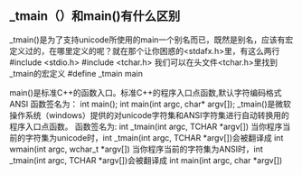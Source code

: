 ## _tmain（）和main()有什么区别

\_tmain()是为了支持unicode所使用的main一个别名而已，既然是别名，应该有宏定义过的，在哪里定义的呢？就在那个让你困惑的<stdafx.h>里，有这么两行
#include <stdio.h>
#include <tchar.h>
我们可以在头文件<tchar.h>里找到_tmain的宏定义
#define _tmain main

main()是标准C++的函数入口。标准C++的程序入口点函数,默认字符编码格式ANSI
函数签名为：
int main();
int main(int argc, char* argv[]);
_tmain()是微软操作系统（windows）提供的对unicode字符集和ANSI字符集进行自动转换用的程序入口点函数。
函数签名为:
int _tmain(int argc, TCHAR *argv[])
当你程序当前的字符集为unicode时，int _tmain(int argc, TCHAR *argv[])会被翻译成
int wmain(int argc, wchar_t *argv[])
当你程序当前的字符集为ANSI时，int _tmain(int argc, TCHAR *argv[])会被翻译成
int main(int argc, char *argv[])


